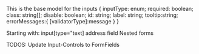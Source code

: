 This is the base model for the inputs
{
    inputType: enum;
    required: boolean;
    class: string[];
    disable: boolean;
    id: string;
    label: string;
    tooltip:string;
    errorMessages:{
        [validatorType]:message
    }
}

Starting with:
input[type="text]
address field
Nested forms

TODOS:
Update Input-Controls to FormFields

